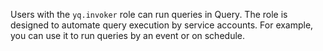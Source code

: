 Users with the `yq.invoker` role can run queries in Query. The role is designed to automate query execution by service accounts. For example, you can use it to run queries by an event or on schedule.